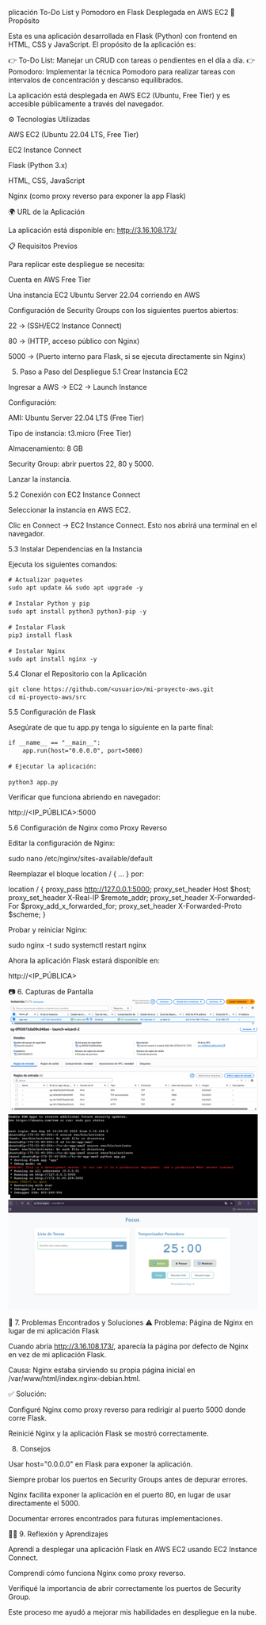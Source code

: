 plicación To-Do List y Pomodoro en Flask Desplegada en AWS EC2
🚀 Propósito

Esta es una aplicación desarrollada en Flask (Python) con frontend en HTML, CSS y JavaScript. El propósito de la aplicación es:

👉 To-Do List: Manejar un CRUD con tareas o pendientes en el día a día.
👉 Pomodoro: Implementar la técnica Pomodoro para realizar tareas con intervalos de concentración y descanso equilibrados.

La aplicación está desplegada en AWS EC2 (Ubuntu, Free Tier) y es accesible públicamente a través del navegador.

⚙️ Tecnologías Utilizadas

AWS EC2 (Ubuntu 22.04 LTS, Free Tier)

EC2 Instance Connect

Flask (Python 3.x)

HTML, CSS, JavaScript

Nginx (como proxy reverso para exponer la app Flask)

🌍 URL de la Aplicación

La aplicación está disponible en:
http://3.16.108.173/

📋 Requisitos Previos

Para replicar este despliegue se necesita:

Cuenta en AWS Free Tier

Una instancia EC2 Ubuntu Server 22.04 corriendo en AWS

Configuración de Security Groups con los siguientes puertos abiertos:

22 → (SSH/EC2 Instance Connect)

80 → (HTTP, acceso público con Nginx)

5000 → (Puerto interno para Flask, si se ejecuta directamente sin Nginx)

5. Paso a Paso del Despliegue
5.1 Crear Instancia EC2

Ingresar a AWS → EC2 → Launch Instance

Configuración:

AMI: Ubuntu Server 22.04 LTS (Free Tier)

Tipo de instancia: t3.micro (Free Tier)

Almacenamiento: 8 GB

Security Group: abrir puertos 22, 80 y 5000.

Lanzar la instancia.

5.2 Conexión con EC2 Instance Connect

Seleccionar la instancia en AWS EC2.

Clic en Connect → EC2 Instance Connect.
Esto nos abrirá una terminal en el navegador.

5.3 Instalar Dependencias en la Instancia

Ejecuta los siguientes comandos:
```
# Actualizar paquetes
sudo apt update && sudo apt upgrade -y

# Instalar Python y pip
sudo apt install python3 python3-pip -y

# Instalar Flask
pip3 install flask

# Instalar Nginx
sudo apt install nginx -y
```
5.4 Clonar el Repositorio con la Aplicación
```
git clone https://github.com/<usuario>/mi-proyecto-aws.git
cd mi-proyecto-aws/src
```
5.5 Configuración de Flask

Asegúrate de que tu app.py tenga lo siguiente en la parte final:
```
if __name__ == "__main__":
    app.run(host="0.0.0.0", port=5000)

# Ejecutar la aplicación:

python3 app.py
```


Verificar que funciona abriendo en navegador:

http://<IP_PÚBLICA>:5000

5.6 Configuración de Nginx como Proxy Reverso

Editar la configuración de Nginx:

sudo nano /etc/nginx/sites-available/default


Reemplazar el bloque location / { ... } por:

location / {
    proxy_pass http://127.0.0.1:5000;
    proxy_set_header Host $host;
    proxy_set_header X-Real-IP $remote_addr;
    proxy_set_header X-Forwarded-For $proxy_add_x_forwarded_for;
    proxy_set_header X-Forwarded-Proto $scheme;
}


Probar y reiniciar Nginx:

sudo nginx -t
sudo systemctl restart nginx


Ahora la aplicación Flask estará disponible en:

http://<IP_PÚBLICA>

📷 6. Capturas de Pantalla
![alt text](image-2.png)
![alt text](image-3.png)
![alt text](image-4.png)
![alt text](image-5.png)

🐞 7. Problemas Encontrados y Soluciones
⚠️ Problema: Página de Nginx en lugar de mi aplicación Flask

Cuando abría http://3.16.108.173/, aparecía la página por defecto de Nginx en vez de mi aplicación Flask.

Causa: Nginx estaba sirviendo su propia página inicial en /var/www/html/index.nginx-debian.html.

✅ Solución:

Configuré Nginx como proxy reverso para redirigir al puerto 5000 donde corre Flask.

Reinicié Nginx y la aplicación Flask se mostró correctamente.

8. Consejos 

Usar host="0.0.0.0" en Flask para exponer la aplicación.

Siempre probar los puertos en Security Groups antes de depurar errores.

Nginx facilita exponer la aplicación en el puerto 80, en lugar de usar directamente el 5000.

Documentar errores encontrados para futuras implementaciones.

👨‍🏫 9. Reflexión y Aprendizajes

Aprendí a desplegar una aplicación Flask en AWS EC2 usando EC2 Instance Connect.

Comprendí cómo funciona Nginx como proxy reverso.

Verifiqué la importancia de abrir correctamente los puertos de Security Group.

Este proceso me ayudó a mejorar mis habilidades en despliegue en la nube.
                                                            
